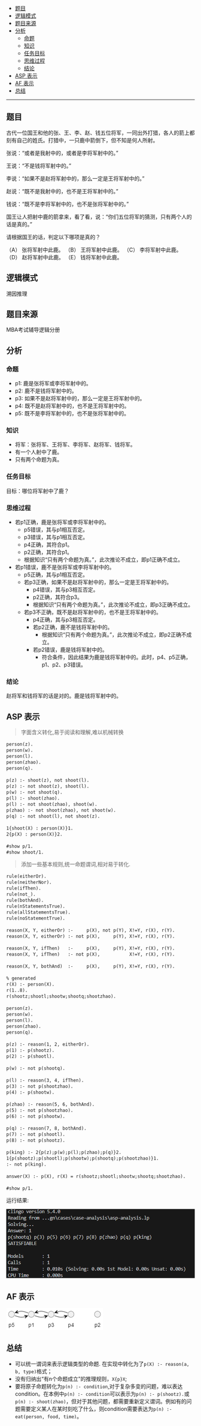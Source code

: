 - [题目](#题目)
- [逻辑模式](#逻辑模式)
- [题目来源](#题目来源)
- [分析](#分析)
  - [命题](#命题)
  - [知识](#知识)
  - [任务目标](#任务目标)
  - [思维过程](#思维过程)
  - [结论](#结论)
- [ASP 表示](#asp-表示)
- [AF 表示](#af-表示)
- [总结](#总结)

---

<!-- ## 要求
介绍一个经典案例，条理地用自然语言描述案例中的命题、知识、任务目标和思维过程，尽可能的使用ASP、AF写出来。 -->

<!-- ## 题目0
阿德里安、布福德和卡特三人去餐馆吃饭，他们每人要的不是火腿就是猪排。

（1）	如果阿德里安要的是火腿，那么布福德要的就是猪排。

（2）	阿德里安或卡特要的是火腿，但是不会两人都要火腿。

（3）	布福德和卡特不会两人都要猪排。

谁昨天要的是火腿，今天要的是猪排？

## 解答
根据（1）和（2），如果阿德里安要的是火腿，那么布福德要的就是猪排，卡特要的也是猪排。这种情况与（3）矛盾。因此，阿德里安要的只能是猪排。

于是，根据（2），卡特要的只能是火腿。

因此，只有布福德才能昨天要火腿，今天要猪排。
 -->


## 题目
古代一位国王和他的张、王、李、赵、钱五位将军，一同出外打猎，各人的箭上都刻有自己的姓氏。打猎中，一只鹿中箭倒下，但不知是何人所射。

张说：“或者是我射中的，或者是李将军射中的。”

王说：“不是钱将军射中的。”

李说：“如果不是赵将军射中的，那么一定是王将军射中的。”

赵说：“既不是我射中的，也不是王将军射中的。”

钱说：“既不是李将军射中的，也不是张将军射中的。”

国王让人把射中鹿的箭拿来，看了看，说：“你们五位将军的猜测，只有两个人的话是真的。”

请根据国王的话，判定以下哪项是真的？

（A）	张将军射中此鹿。
（B）	王将军射中此鹿。
（C）	李将军射中此鹿。
（D）	赵将军射中此鹿。
（E）	钱将军射中此鹿。

<!-- ## 解答
在五位将军的话语中，张将军的话和钱将军的话是矛盾的，张将军的话具有“p 或者 q”的形式，其中 p 表示“张将军射中此鹿”，q 表示“李将军射中此鹿”；钱将军的话恰好具有“非 p 并且非 q”的形式，根据复合命题的负命题的知识，可以确定张将军和钱将军的话是相互否定的，亦即两个人的话中必有一真，必有一假。另外，李将军的话和赵将军的话也是矛盾的，李将军的话具有“如果非 P，那么 q”的形式，其中，p 表示“赵将军射中此鹿”，q 表示“王将军射中此鹿”；赵将军的话恰好具有“非 p 并且非 q”的形式，根据复合命题的负命题的知识，可以确定李将军和赵将军的话是相互否定的，亦即两个人的话中必有一真，必有一假。这样，不论张将军和钱将军。李将军和赵将军的话中，何者为真，何者为假，但可以肯定其中必有两个人的话是真的，那么，根据题意，剩下王将军所说的话就一定是假话。王将军说的是“不是钱将军射中此鹿”，既然此话为假，那就可以断定是钱将军射中此鹿的。确定了是钱将军射中此鹿的，就可以知道张将军的话是假的， 
**钱将军的话是真的**；李将军的话是假的，**赵将军的话是真的**。

解答此类试题，具有了复合命题及负复合命题的等值命题的有关知识，确定了哪两对复合命题具有矛盾关系，就比较容易了。 -->

## 逻辑模式
溯因推理

## 题目来源
MBA考试辅导逻辑分册

## 分析
### 命题
- p1: 鹿是张将军或李将军射中的。
- p2: 鹿不是钱将军射中的。
- p3: 如果不是赵将军射中的，那么一定是王将军射中的。
- p4: 既不是赵将军射中的，也不是王将军射中的。
- p5: 既不是李将军射中的，也不是张将军射中的。

### 知识
- 将军：张将军、王将军、李将军、赵将军、钱将军。
- 有一个人射中了鹿。
- 只有两个命题为真。

### 任务目标
目标：哪位将军射中了鹿？

### 思维过程
- 若p1正确，鹿是张将军或李将军射中的。
  - p5错误，其与p1相互否定。
  - p3错误，其与p1相互否定。
  - p4正确，其符合p1。
  - p2正确，其符合p1。
  - 根据知识“只有两个命题为真。”，此次推论不成立，即p1正确不成立。
- 若p1错误，鹿不是张将军或李将军射中的。
  - p5正确，其与p1相互否定。
  - 若p3正确，如果不是赵将军射中的，那么一定是王将军射中的。
    - p4错误，其与p3相互否定。
    - p2正确，其符合p3。
    - 根据知识“只有两个命题为真。”，此次推论不成立，即p3正确不成立。
  - 若p3不正确，既不是赵将军射中的，也不是王将军射中的。
    - p4正确，其与p3相互否定。
    - 若p2正确，鹿不是钱将军射中的。
      - 根据知识“只有两个命题为真。”，此次推论不成立，即p2正确不成立。
    - 若p2错误，鹿是钱将军射中的。
      - 符合条件，因此结果为鹿是钱将军射中的。此时，p4、p5正确，p1、p2、p3错误。

### 结论
赵将军和钱将军的话是对的。鹿是钱将军射中的。

## ASP 表示
> 字面含义转化,易于阅读和理解,难以机械转换
```
person(z).
person(w).
person(l).
person(zhao).
person(q).

p(z) :- shoot(z), not shoot(l).
p(z) :- not shoot(z), shoot(l).
p(w) :- not shoot(q).
p(l) :- shoot(zhao).
p(l) :- not shoot(zhao), shoot(w).
p(zhao) :- not shoot(zhao), not shoot(w).
p(q) :- not shoot(l), not shoot(z).

1{shoot(X) : person(X)}1.
2{p(X) : person(X)}2.

#show p/1.
#show shoot/1.
```

> 添加一些基本规则,统一命题谓词,相对易于转化.
```
rule(eitherOr).
rule(neitherNor).
rule(ifThen).
rule(not_).
rule(bothAnd). 
rule(nStatementsTrue).
rule(allStatementsTrue).
rule(noStatementTrue).

reason(X, Y, eitherOr) :-     p(X), not p(Y), X!=Y, r(X), r(Y).
reason(X, Y, eitherOr) :- not p(X),     p(Y), X!=Y, r(X), r(Y).

reason(X, Y, ifThen)   :-     p(X),     p(Y), X!=Y, r(X), r(Y).
reason(X, Y, ifThen)   :- not p(X),           X!=Y, r(X), r(Y).

reason(X, Y, bothAnd)  :-     p(X),     p(Y), X!=Y, r(X), r(Y).

% generated
r(X) :- person(X).
r(1..8).
r(shootz;shootl;shootw;shootq;shootzhao).

person(z).
person(w).
person(l).
person(zhao).
person(q).

p(z) :- reason(1, 2, eitherOr).
p(1) :- p(shootz).
p(2) :- p(shootl).

p(w) :- not p(shootq).

p(l) :- reason(3, 4, ifThen).
p(3) :- not p(shootzhao).
p(4) :- p(shootw).

p(zhao) :- reason(5, 6, bothAnd).
p(5) :- not p(shootzhao).
p(6) :- not p(shootw).

p(q) :- reason(7, 8, bothAnd).
p(7) :- not p(shootl).
p(8) :- not p(shootz).

p(king) :- 2{p(z);p(w);p(l);p(zhao);p(q)}2.
1{p(shootz);p(shootl);p(shootw);p(shootq);p(shootzhao)}1.
:- not p(king).

answer(X) :- p(X), r(X) = r(shootz;shootl;shootw;shootq;shootzhao).

#show p/1.
```

运行结果:

<!-- ![alt text](image-1.png) -->
![alt text](image-2.png)

## AF 表示
![AF表示](image.png)

## 总结
- 可以统一谓词来表示逻辑类型的命题. 在实现中转化为了`p(X) :- reason(a, b, type)`格式；
- 没有归纳出“有n个命题成立”的推理规则，`X{p}X`;
- 要将原子命题转化为`p(n) :- condition`,对于复杂多变的问题，难以表达condition。在本例中`p(n) :- condition`可以表示为`p(n) :- p(shootz).`或`p(n) :- shoot(zhao)`，但对于其他问题，都需要重新定义谓词。例如有的问题需要定义某人在某时刻吃了什么，则condition需要表达为`p(n) :- eat(person, food, time)`。